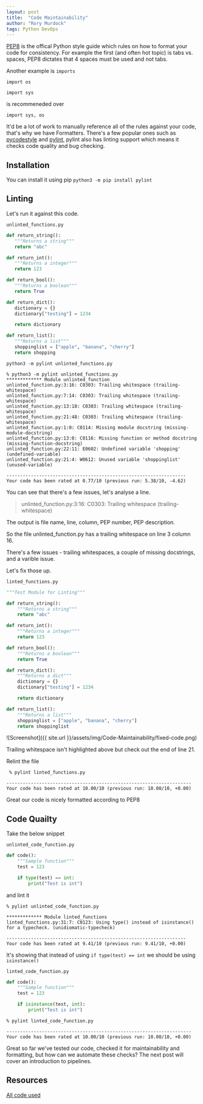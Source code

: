 ```yaml
---
layout: post
title:  "Code Maintainability"
author: "Rory Murdock"
tags: Python DevOps
---
```


[PEP8](https://www.python.org/dev/peps/pep-0008/) is the offical Python style guide which rules on how to format your code for consistency. For example the first (and often hot topic) is tabs vs. spaces, PEP8 dictates that 4 spaces must be used and not tabs.

Another example is `imports`

`import os`

`import sys`

is recommeneded over

`import sys, os`

It'd be a lot of work to manually reference all of the rules against your code, that's why we have Formatters. There's a few popular ones such as [pycodestyle](https://github.com/PyCQA/pycodestyle) and [pylint](https://www.pylint.org/), pylint also has linting support which means it checks code quality and bug checking.

## Installation

 You can install it using pip `python3 -m pip install pylint`

## Linting

 Let's run it against this code.

`unlinted_functions.py`

 ```python
 def return_string():
    """Returns a string"""
    return "abc" 

def return_int():
    """Returns a integer"""
    return 123 

def return_bool():
    """Returns a boolean"""
    return True

def return_dict(): 
    dictionary = {}
    dictionary["testing"] = 1234

    return dictionary

def return_list():
    """Returns a list"""
    shoppinglist = ["apple", "banana", "cherry"] 
    return shopping
 
```

 `python3 -m pylint unlinted_functions.py`

```shell
% python3 -m pylint unlinted_functions.py
************* Module unlinted_function
unlinted_function.py:3:16: C0303: Trailing whitespace (trailing-whitespace)
unlinted_function.py:7:14: C0303: Trailing whitespace (trailing-whitespace)
unlinted_function.py:13:18: C0303: Trailing whitespace (trailing-whitespace)
unlinted_function.py:21:48: C0303: Trailing whitespace (trailing-whitespace)
unlinted_function.py:1:0: C0114: Missing module docstring (missing-module-docstring)
unlinted_function.py:13:0: C0116: Missing function or method docstring (missing-function-docstring)
unlinted_function.py:22:11: E0602: Undefined variable 'shopping' (undefined-variable)
unlinted_function.py:21:4: W0612: Unused variable 'shoppinglist' (unused-variable)

------------------------------------------------------------------
Your code has been rated at 0.77/10 (previous run: 5.38/10, -4.62)
```

You can see that there's a few issues, let's analyse a line.
>unlinted_function.py:3:16: C0303: Trailing whitespace (trailing-whitespace)

The output is file name, line, column, PEP number, PEP description.

So the file unlinted_function.py has a trailing whitespace on line 3 column 16.

There's a few issues - trailing whitespaces, a couple of missing docstrings, and a varible issue.

Let's fix those up.

`linted_functions.py`

```python
"""Test Module for Linting"""

def return_string():
    """Returns a string"""
    return "abc"

def return_int():
    """Returns a integer"""
    return 123

def return_bool():
    """Returns a boolean"""
    return True

def return_dict():
    """Returns a dict"""
    dictionary = {}
    dictionary["testing"] = 1234

    return dictionary

def return_list():
    """Returns a list"""
    shoppinglist = ["apple", "banana", "cherry"]
    return shoppinglist
```

![Screenshot]({{ site.url }}/assets/img/Code-Maintainability/fixed-code.png)

Trailing whitespace isn't highlighted above but check out the end of line 21.

Relint the file

```shell
 % pylint linted_functions.py

--------------------------------------------------------------------
Your code has been rated at 10.00/10 (previous run: 10.00/10, +0.00)
```

Great our code is nicely formatted according to PEP8

## Code Quailty

Take the below snippet

`unlinted_code_function.py`

```python
def code():
    """Sample function"""
    test = 123

    if type(test) == int:
        print("Test is int")
```

and lint it

```shell
% pylint unlinted_code_function.py

************* Module linted_functions
linted_functions.py:31:7: C0123: Using type() instead of isinstance() for a typecheck. (unidiomatic-typecheck)

------------------------------------------------------------------
Your code has been rated at 9.41/10 (previous run: 9.41/10, +0.00)
```

It's showing that instead of using `if type(test) == int` we should be using `isinstance()`

`linted_code_function.py`

```python
def code():
    """Sample function"""
    test = 123

    if isinstance(test, int):
        print("Test is int")
```

```shell
% pylint linted_code_function.py

--------------------------------------------------------------------
Your code has been rated at 10.00/10 (previous run: 10.00/10, +0.00)
```

Great so far we've tested our code, checked it for maintainability and formatting, but how can we automate these checks? The next post will cover an introduction to pipelines.

## Resources

[All code used](https://gist.github.com/rorymurdock/b1c23880553477100d5bcc8fd0e69f7b)
